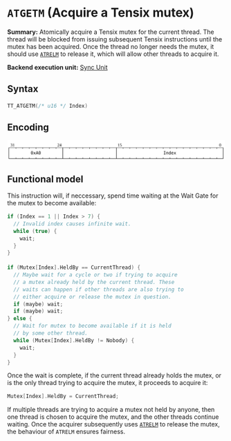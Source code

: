 # `ATGETM` (Acquire a Tensix mutex)

**Summary:** Atomically acquire a Tensix mutex for the current thread. The thread will be blocked from issuing subsequent Tensix instructions until the mutex has been acquired. Once the thread no longer needs the mutex, it should use [`ATRELM`](ATRELM.md) to release it, which will allow other threads to acquire it.

**Backend execution unit:** [Sync Unit](SyncUnit.md)

## Syntax

```c
TT_ATGETM(/* u16 */ Index)
```

## Encoding

![](../../../Diagrams/Out/Bits32_ATGETM.svg)

## Functional model

This instruction will, if neccessary, spend time waiting at the Wait Gate for the mutex to become available:

```c
if (Index == 1 || Index > 7) {
  // Invalid index causes infinite wait.
  while (true) {
    wait;
  }
}

if (Mutex[Index].HeldBy == CurrentThread) {
  // Maybe wait for a cycle or two if trying to acquire
  // a mutex already held by the current thread. These
  // waits can happen if other threads are also trying to
  // either acquire or release the mutex in question.
  if (maybe) wait;
  if (maybe) wait;
} else {
  // Wait for mutex to become available if it is held
  // by some other thread.
  while (Mutex[Index].HeldBy != Nobody) {
    wait;
  }
}
```

Once the wait is complete, if the current thread already holds the mutex, or is the only thread trying to acquire the mutex, it proceeds to acquire it:

```c
Mutex[Index].HeldBy = CurrentThread;
```

If multiple threads are trying to acquire a mutex not held by anyone, then one thread is chosen to acquire the mutex, and the other threads continue waiting. Once the acquirer subsequently uses [`ATRELM`](ATRELM.md) to release the mutex, the behaviour of `ATRELM` ensures fairness.
